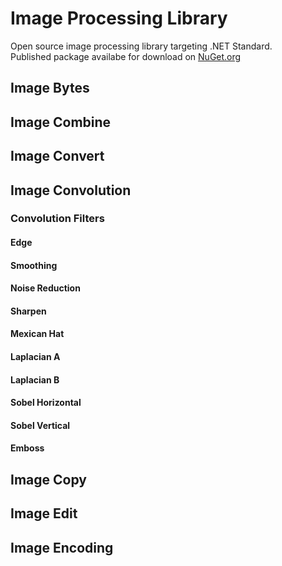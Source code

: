 # Image Processing Library
Open source image processing library targeting .NET Standard.  
Published package availabe for download on [NuGet.org](https://nuget.org)

## Image Bytes

## Image Combine

## Image Convert

## Image Convolution

### Convolution Filters

#### Edge

#### Smoothing

#### Noise Reduction

#### Sharpen

#### Mexican Hat

#### Laplacian A

#### Laplacian B

#### Sobel Horizontal

#### Sobel Vertical

#### Emboss

## Image Copy

## Image Edit

## Image Encoding